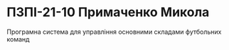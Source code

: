 # ПЗПІ-21-10 Примаченко Микола 
Програмна система для управління основними складами футбольних команд